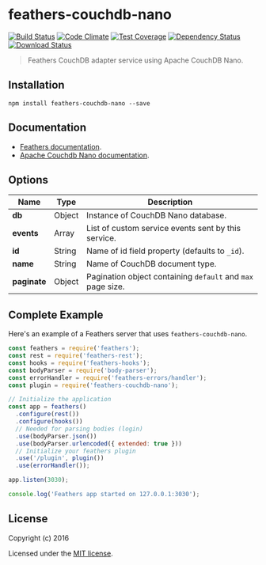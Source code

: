 # feathers-couchdb-nano

[![Build Status](https://travis-ci.org/pdxbmw/feathers-couchdb-nano.png?branch=master)](https://travis-ci.org/pdxbmw/feathers-couchdb-nano)
[![Code Climate](https://codeclimate.com/github/pdxbmw/feathers-couchdb-nano/badges/gpa.svg)](https://codeclimate.com/github/pdxbmw/feathers-couchdb-nano)
[![Test Coverage](https://codeclimate.com/github/pdxbmw/feathers-couchdb-nano/badges/coverage.svg)](https://codeclimate.com/github/pdxbmw/feathers-couchdb-nano/coverage)
[![Dependency Status](https://img.shields.io/david/pdxbmw/feathers-couchdb-nano.svg?style=flat-square)](https://david-dm.org/pdxbmw/feathers-couchdb-nano)
[![Download Status](https://img.shields.io/npm/dm/feathers-couchdb-nano.svg?style=flat-square)](https://www.npmjs.com/package/feathers-couchdb-nano)

> Feathers CouchDB adapter service using Apache CouchDB Nano.


## Installation

```
npm install feathers-couchdb-nano --save
```

## Documentation

* [Feathers documentation](http://docs.feathersjs.com/).
* [Apache Couchdb Nano documentation](https://github.com/apache/couchdb-nano).

## Options

| Name          | Type    | Description                                                   |
| ------------- | ------- | --------------------------------------------------------------|
| **db**        | Object  | Instance of CouchDB Nano database.                            |
| **events**    | Array   | List of custom service events sent by this service.           |
| **id**        | String  | Name of id field property (defaults to `_id`).                |
| **name**      | String  | Name of CouchDB document type.                                |
| **paginate**  | Object  | Pagination object containing `default` and `max` page size.   |

## Complete Example

Here's an example of a Feathers server that uses `feathers-couchdb-nano`. 

```js
const feathers = require('feathers');
const rest = require('feathers-rest');
const hooks = require('feathers-hooks');
const bodyParser = require('body-parser');
const errorHandler = require('feathers-errors/handler');
const plugin = require('feathers-couchdb-nano');

// Initialize the application
const app = feathers()
  .configure(rest())
  .configure(hooks())
  // Needed for parsing bodies (login)
  .use(bodyParser.json())
  .use(bodyParser.urlencoded({ extended: true }))
  // Initialize your feathers plugin
  .use('/plugin', plugin())
  .use(errorHandler());

app.listen(3030);

console.log('Feathers app started on 127.0.0.1:3030');
```

## License

Copyright (c) 2016

Licensed under the [MIT license](LICENSE).
